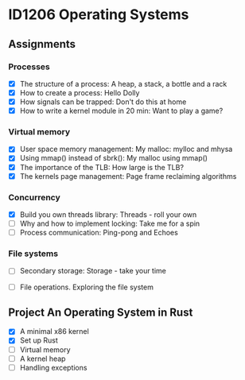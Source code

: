 # ID1206 Operating Systems

## Assignments

### Processes

- [x] The structure of a process: A heap, a stack, a bottle and a rack
- [x] How to create a process:  Hello Dolly
- [x] How signals can be trapped:  Don't do this at home
- [x] How to write a kernel module in 20 min: Want to play a game?

### Virtual memory

- [x] User space memory management: My malloc: mylloc and mhysa
- [x] Using mmap() instead of sbrk(): My malloc using mmap()
- [x] The importance of the TLB:  How large is the TLB?
- [x] The kernels page management: Page frame reclaiming algorithms

### Concurrency

- [x] Build you own threads library:  Threads - roll your own
- [ ] Why and how to implement locking: Take me for a spin
- [ ] Process communication: Ping-pong and Echoes

### File systems

- [ ] Secondary storage: Storage - take your time
- [ ] File operations. Exploring the file system


## Project An Operating System in Rust

- [x] A minimal x86 kernel
- [x] Set up Rust
- [ ] Virtual memory
- [ ] A kernel heap
- [ ] Handling exceptions
